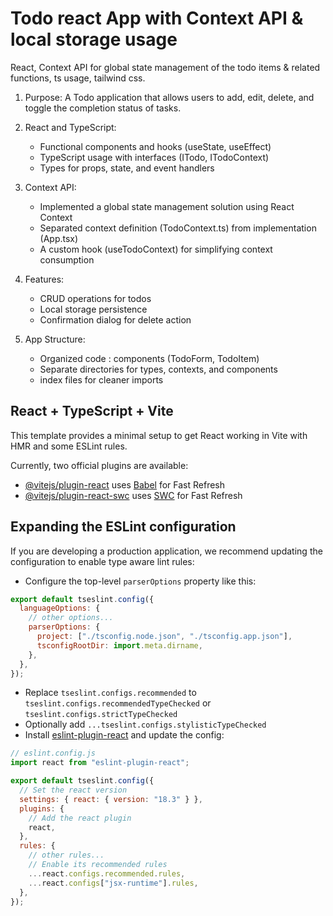 # Todo react App with Context API & local storage usage

React, Context API for global state management of the todo items & related functions, ts usage, tailwind css.

1. Purpose: A Todo application that allows users to add, edit, delete, and toggle the completion status of tasks.

2. React and TypeScript:

   - Functional components and hooks (useState, useEffect)
   - TypeScript usage with interfaces (ITodo, ITodoContext)
   - Types for props, state, and event handlers

3. Context API:

   - Implemented a global state management solution using React Context
   - Separated context definition (TodoContext.ts) from implementation (App.tsx)
   - A custom hook (useTodoContext) for simplifying context consumption

4. Features:

   - CRUD operations for todos
   - Local storage persistence
   - Confirmation dialog for delete action

5. App Structure:

   - Organized code : components (TodoForm, TodoItem)
   - Separate directories for types, contexts, and components
   - index files for cleaner imports

## React + TypeScript + Vite

This template provides a minimal setup to get React working in Vite with HMR and some ESLint rules.

Currently, two official plugins are available:

- [@vitejs/plugin-react](https://github.com/vitejs/vite-plugin-react/blob/main/packages/plugin-react/README.md) uses [Babel](https://babeljs.io/) for Fast Refresh
- [@vitejs/plugin-react-swc](https://github.com/vitejs/vite-plugin-react-swc) uses [SWC](https://swc.rs/) for Fast Refresh

## Expanding the ESLint configuration

If you are developing a production application, we recommend updating the configuration to enable type aware lint rules:

- Configure the top-level `parserOptions` property like this:

```js
export default tseslint.config({
  languageOptions: {
    // other options...
    parserOptions: {
      project: ["./tsconfig.node.json", "./tsconfig.app.json"],
      tsconfigRootDir: import.meta.dirname,
    },
  },
});
```

- Replace `tseslint.configs.recommended` to `tseslint.configs.recommendedTypeChecked` or `tseslint.configs.strictTypeChecked`
- Optionally add `...tseslint.configs.stylisticTypeChecked`
- Install [eslint-plugin-react](https://github.com/jsx-eslint/eslint-plugin-react) and update the config:

```js
// eslint.config.js
import react from "eslint-plugin-react";

export default tseslint.config({
  // Set the react version
  settings: { react: { version: "18.3" } },
  plugins: {
    // Add the react plugin
    react,
  },
  rules: {
    // other rules...
    // Enable its recommended rules
    ...react.configs.recommended.rules,
    ...react.configs["jsx-runtime"].rules,
  },
});
```
